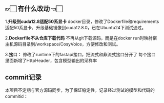 ## 👉🏻 有什么改动 👈🏻
1.**升级到cuda12.8适配50系显卡** 
docker目录，修改了Dockerfile和requirements适配50系显卡，升级基础镜像到cuda12.8.0，已在Ubuntu24下测试通过。

2.**Dockerfile不从仓库下载代码**
不再从git下载源码，而是在docker run时映射宿主机源码目录到/workspace/CosyVoice，方便修改和测试。

3.**接口：** 
修改了runtime下的fastapi接口，把流式和非流式接口分开了
每个接口里面新增了HttpHeader，包含模型输出的采样率

## commit记录
本项目不定期与官方源码同步，为了保证稳定性，记录经过测试的模型和代码的commitid：
